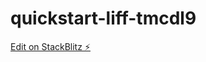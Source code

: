 # quickstart-liff-tmcdl9

[Edit on StackBlitz ⚡️](https://stackblitz.com/edit/quickstart-liff-tmcdl9)